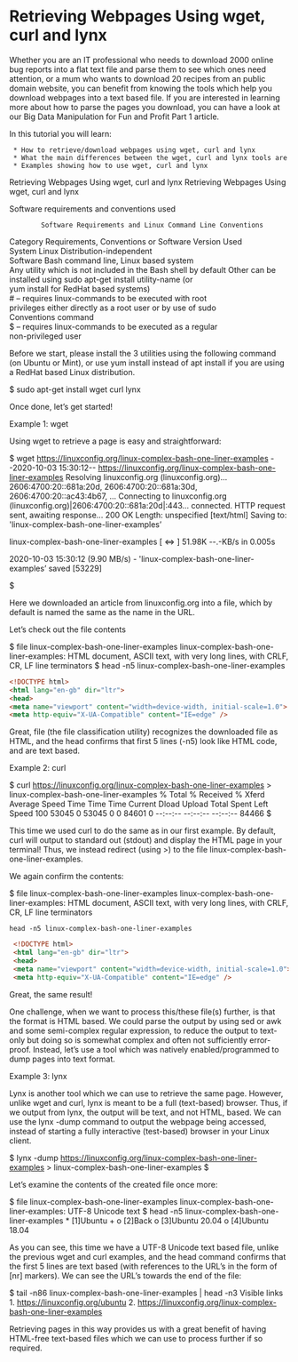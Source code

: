 Retrieving Webpages Using wget, curl and lynx
===


   Whether you are an IT professional who needs to download 2000 online bug
   reports into a flat text file and parse them to see which ones need
   attention, or a mum who wants to download 20 recipes from an public domain
   website, you can benefit from knowing the tools which help you download
   webpages into a text based file. If you are interested in learning more
   about how to parse the pages you download, you can have a look at our Big
   Data Manipulation for Fun and Profit Part 1 article.

   In this tutorial you will learn:

     * How to retrieve/download webpages using wget, curl and lynx
     * What the main differences between the wget, curl and lynx tools are
     * Examples showing how to use wget, curl and lynx
   Retrieving Webpages Using wget, curl and lynx
   Retrieving Webpages Using wget, curl and lynx

Software requirements and conventions used

            Software Requirements and Linux Command Line Conventions
   Category    Requirements, Conventions or Software Version Used             
   System      Linux Distribution-independent                                 
   Software    Bash command line, Linux based system                          
               Any utility which is not included in the Bash shell by default 
   Other       can be installed using sudo apt-get install utility-name (or   
               yum install for RedHat based systems)                          
               # – requires linux-commands to be executed with root           
               privileges either directly as a root user or by use of sudo    
   Conventions command                                                        
               $ – requires linux-commands to be executed as a regular        
               non-privileged user                                            

   Before we start, please install the 3 utilities using the following
   command (on Ubuntu or Mint), or use yum install instead of apt install if
   you are using a RedHat based Linux distribution.

 $ sudo apt-get install wget curl lynx

  

   Once done, let’s get started!

Example 1: wget

   Using wget to retrieve a page is easy and straightforward:

 $ wget https://linuxconfig.org/linux-complex-bash-one-liner-examples
 --2020-10-03 15:30:12--  https://linuxconfig.org/linux-complex-bash-one-liner-examples
 Resolving linuxconfig.org (linuxconfig.org)... 2606:4700:20::681a:20d, 2606:4700:20::681a:30d, 2606:4700:20::ac43:4b67, ...
 Connecting to linuxconfig.org (linuxconfig.org)|2606:4700:20::681a:20d|:443... connected.
 HTTP request sent, awaiting response... 200 OK
 Length: unspecified [text/html]
 Saving to: 'linux-complex-bash-one-liner-examples’

 linux-complex-bash-one-liner-examples         [ <=>                                                                                 ]  51.98K  --.-KB/s    in 0.005s 

 2020-10-03 15:30:12 (9.90 MB/s) - 'linux-complex-bash-one-liner-examples’ saved [53229]

 $

   Here we downloaded an article from linuxconfig.org into a file, which by
   default is named the same as the name in the URL.

   Let’s check out the file contents

 $ file linux-complex-bash-one-liner-examples
 linux-complex-bash-one-liner-examples: HTML document, ASCII text, with very long lines, with CRLF, CR, LF line terminators
 $ head -n5 linux-complex-bash-one-liner-examples
 ```html
 <!DOCTYPE html>
 <html lang="en-gb" dir="ltr">
 <head>
 <meta name="viewport" content="width=device-width, initial-scale=1.0">
 <meta http-equiv="X-UA-Compatible" content="IE=edge" />
```
   Great, file (the file classification utility) recognizes the downloaded
   file as HTML, and the head confirms that first 5 lines (-n5) look like
   HTML code, and are text based.

Example 2: curl

 $ curl https://linuxconfig.org/linux-complex-bash-one-liner-examples > linux-complex-bash-one-liner-examples
   % Total    % Received % Xferd  Average Speed   Time    Time     Time  Current
                                  Dload  Upload   Total   Spent    Left  Speed
 100 53045    0 53045    0     0  84601      0 --:--:-- --:--:-- --:--:-- 84466
 $

   This time we used curl to do the same as in our first example. By default,
   curl will output to standard out (stdout) and display the HTML page in
   your terminal! Thus, we instead redirect (using >) to the file
   linux-complex-bash-one-liner-examples.

   We again confirm the contents:

 $ file linux-complex-bash-one-liner-examples
 linux-complex-bash-one-liner-examples: HTML document, ASCII text, with very long lines, with CRLF, CR, LF line terminators
 ```
head -n5 linux-complex-bash-one-liner-examples
```
```html
 <!DOCTYPE html>
 <html lang="en-gb" dir="ltr">
 <head>
 <meta name="viewport" content="width=device-width, initial-scale=1.0">
 <meta http-equiv="X-UA-Compatible" content="IE=edge" />
```



   Great, the same result!

   One challenge, when we want to process this/these file(s) further, is that
   the format is HTML based. We could parse the output by using sed or awk
   and some semi-complex regular expression, to reduce the output to
   text-only but doing so is somewhat complex and often not sufficiently
   error-proof. Instead, let’s use a tool which was natively
   enabled/programmed to dump pages into text format.

Example 3: lynx

   Lynx is another tool which we can use to retrieve the same page. However,
   unlike wget and curl, lynx is meant to be a full (text-based) browser.
   Thus, if we output from lynx, the output will be text, and not HTML,
   based. We can use the lynx -dump command to output the webpage being
   accessed, instead of starting a fully interactive (test-based) browser in
   your Linux client.

 $ lynx -dump https://linuxconfig.org/linux-complex-bash-one-liner-examples > linux-complex-bash-one-liner-examples
 $

   Let’s examine the contents of the created file once more:

 $ file linux-complex-bash-one-liner-examples
 linux-complex-bash-one-liner-examples: UTF-8 Unicode text
 $ head -n5 linux-complex-bash-one-liner-examples
      * [1]Ubuntu
           +
                o [2]Back
                o [3]Ubuntu 20.04
                o [4]Ubuntu 18.04

   As you can see, this time we have a UTF-8 Unicode text based file, unlike
   the previous wget and curl examples, and the head command confirms that
   the first 5 lines are text based (with references to the URL’s in the form
   of [nr] markers). We can see the URL’s towards the end of the file:

 $ tail -n86 linux-complex-bash-one-liner-examples | head -n3
    Visible links
    1. https://linuxconfig.org/ubuntu
    2. https://linuxconfig.org/linux-complex-bash-one-liner-examples

   Retrieving pages in this way provides us with a great benefit of having
   HTML-free text-based files which we can use to process further if so
   required.

